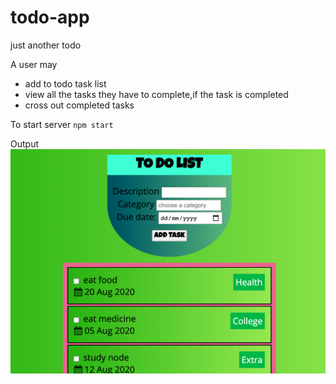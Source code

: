 # todo-app
just another todo

A user may 
* add to todo task list
* view all the tasks they have to complete,if the task is completed 
* cross out completed tasks

To start server
`npm start`

Output
![](https://github.com/queenofnothing/todo-app/blob/main/assets/css/Screenshot%202020-10-11%20at%2012.18.25%20AM.png)

